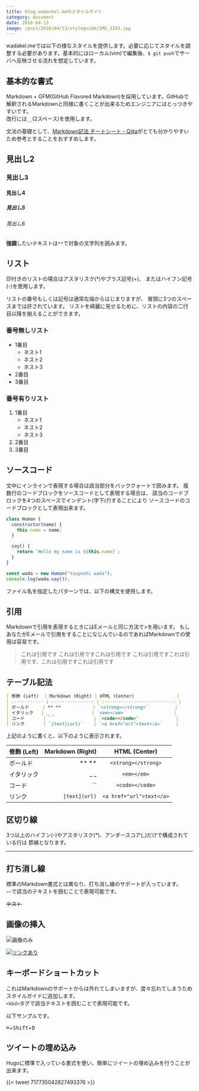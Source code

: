 ```yaml
---
title: blog.wadackel.meのスタイルガイド
category: document
date: 2016-04-13
image: /post/2016/04/13/styleguide/IMG_3293.jpg
---
```


wadakel.meでは以下の様なスタイルを提供します。必要に応じてスタイルを調整する必要があります。基本的にはローカル(vim)で編集後、`$ git push`でサーバへ反映させる流れを想定しています。


## 基本的な書式

Markdown + GFM(GitHub Flavored Markdown)を採用しています。GitHubで解釈されるMarkdownと同様に書くことが出来るためエンジニアにはとっつきやすいです。  
改行には`__`(2スペース)を使用します。

文法の基礎として、[Markdown記法 チートシート - Qiita](http://qiita.com/Qiita/items/c686397e4a0f4f11683d)がとても分かりやすいため参考とすることをおすすめします。

## 見出し2

### 見出し3

#### 見出し4

##### 見出し5

###### 見出し6

**強調**したいテキストは`**`で対象の文字列を囲みます。


## リスト

印付きのリストの場合はアスタリスク(*)やプラス記号(+)、
またはハイフン記号(-)を使用します。

リストの番号もしくは記号は通常左端からはじまりますが、
冒頭に3つのスペー スまでは許されています。
リストを綺麗に見せるために、リストの内容の二行目以降を揃えることができます。

### 番号無しリスト

* 1番目
    - ネスト1
    - ネスト2
    - ネスト3
* 2番目
* 3番目

### 番号有りリスト

1. 1番目
    - ネスト1
    - ネスト2
    - ネスト3
2. 2番目
3. 3番目


## ソースコード

文中にインラインで表現する場合は該当部分をバッククォートで囲みます。
複数行のコードブロックをソースコードとして表現する場合は、
該当のコードブロックを4つのスペースでインデント(字下げ)することにより
ソースコードのコードブロックとして表現出来ます。

```js:lib/Human.js
class Human {
  constructor(name) {
    this.name = name;
  }

  say() {
    return `Hello my name is ${this.name}`;
  }
}

const wada = new Human("tsuyoshi wada");
console.log(wada.say());
```

ファイル名を指定したパターンでは、以下の構文を使用します。


## 引用

Markdownで引用を表現するときにはEメールと同じ方法で>を用います。
もしあなたがEメールで引用をすることになじんでいるのであればMarkdownでの使用は容易です。

> これは引用です
> これは引用ですこれは引用です
> これは引用ですこれは引用です、これは引用ですこれは引用です


## テーブル記法

```markdown
| 修飾 (Left)  | Markdown (Right) | HTML (Center)                |
| :----------- | ---------------: | :--------------------------: |
| ボールド     | ** **            | `<strong></strong>`          |
| イタリック   | _ _              | `<em></em>`                  |
| コード       | ``               | `<code></code>`              |
| リンク       | `[text](url)`    | `<a href="url">text</a>`     |
```

上記のように書くと、以下のように表示されます。

| 修飾 (Left)  | Markdown (Right) | HTML (Center)                |
| :----------- | ---------------: | :--------------------------: |
| ボールド     | ** **            | `<strong></strong>`          |
| イタリック   | _ _              | `<em></em>`                  |
| コード       | ``               | `<code></code>`              |
| リンク       | `[text](url)`    | `<a href="url">text</a>`     |



## 区切り線

3つ以上のハイフン(-)やアスタリスク(*)、アンダースコア(_)だけで構成されている行は
罫線となります。

---


## 打ち消し線

標準のMarkdown書式とは異なり、打ち消し線のサポートが入っています。  
`~~`で該当のテキストを囲むことで表現可能です。

~~テスト~~


## 画像の挿入

![画像のみ](/post/2016/04/13/styleguide/IMG_3370.jpg)

[![リンクあり](/post/2016/04/13/styleguide/IMG_3293.jpg)](/post/2016/04/13/styleguide/IMG_3293.jpg)



## キーボードショートカット

これはMarkdownのサポートからは外れてしまいますが、度々忘れてしまうためスタイルガイドに追加します。  
`<kbd>`タグで該当テキストを囲むことで表現可能です。

以下サンプルです。

<kbd>⌘</kbd>+<kbd>Shift</kbd>+<kbd>D</kbd>



## ツイートの埋め込み

Hugoに標準で入っている書式を使い、簡単にツイートの埋め込みを行うことが出来ます。

{{< tweet 717735042827493376 >}}
